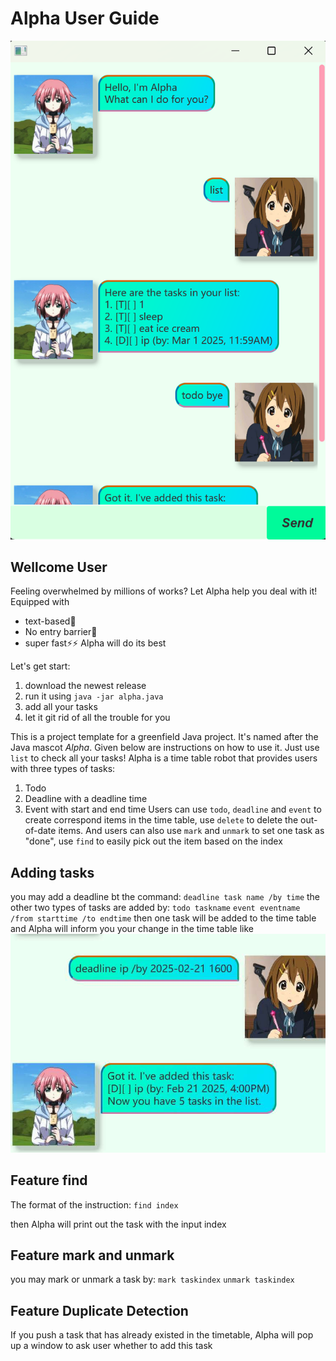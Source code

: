 # Alpha User Guide

![A demo of Alpha](https://raw.githubusercontent.com/gandwarf/ip/a28a8a4516162d58e6f64f5b25879dd48bf8def8/docs/Ui.png)

## Wellcome User
Feeling overwhelmed by millions of works? Let Alpha help you deal with it!
Equipped with 
- text-based📄
- No entry barrier🎯
- super fast⚡⚡
Alpha will do its best

Let's get start:

1. download the newest release
2. run it using `java -jar alpha.java`
3. add all your tasks
4. let it git rid of all the trouble for you

This is a project template for a greenfield Java project. It's named after the Java mascot _Alpha_. Given below are instructions on how to use it.
Just use `list` to check all your tasks!
Alpha is a time table robot that provides users with three types of tasks:
  1. Todo
  2. Deadline with a deadline time
  3. Event with start and end time
Users can use `todo`, `deadline` and `event` to create correspond items in the time table, use `delete` to delete the out-of-date items.
And users can also use `mark` and `unmark` to set one task as "done", use `find` to easily pick out the item based on the index
## Adding tasks

you may add a deadline bt the command: 
`deadline task name /by time`
the other two types of tasks are added by: 
`todo taskname`
`event eventname /from starttime /to endtime`
then one task will be added to the time table and Alpha will inform you your change in the time table like
![A demo of the execution of the deadline command](https://raw.githubusercontent.com/gandwarf/ip/df1e555e37a704b7e274903fccb7c0ac210463a2/a%20demo%20of%20Alpha.jpg)

## Feature find

The format of the instruction: 
`find index`

then Alpha will print out the task with the input index

## Feature mark and unmark

you may mark or unmark a task by:
`mark taskindex`
`unmark taskindex`

## Feature Duplicate Detection

If you push a task that has already existed in the timetable, Alpha will pop up a window to ask user whether to add this task

